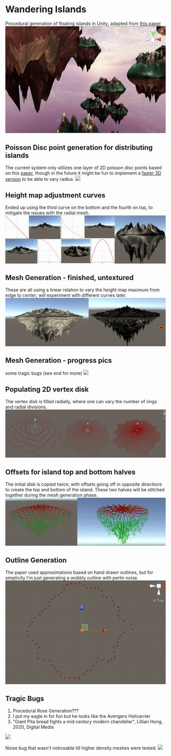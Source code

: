 

# Wandering Islands
Procedural generation of floating islands in Unity, adapted from [this paper](https://www.diva-portal.org/smash/get/diva2:830483/FULLTEXT01.pdf)
![](https://github.com/clillianhong/wanderingisland/blob/master/Media/pink3.png)

## Poisson Disc point generation for distributing islands 
The current system only utilizes one layer of 2D poisson disc points based on this [paper](https://www.cs.ubc.ca/~rbridson/docs/bridson-siggraph07-poissondisk.pdf), though in the future it might be fun to implement a [faster 3D version](http://graphics.cs.kuleuven.be/publications/LD06PSD/LD06PSD_paper.pdf) to be able to vary radius. 
![](https://github.com/clillianhong/wanderingisland/blob/master/Media/poisson_combined.png)

## Height map adjustment curves 
Ended up using the third curve on the bottom and the fourth on top, to mitigate the issues with the radial mesh. 
![](https://github.com/clillianhong/wanderingisland/blob/master/Media/curves_combined.png)

## Mesh Generation - finished, untextured 

These are all using a linear relation to vary the height map maximum from edge to center; will experiment with different curves later. 
![](https://github.com/clillianhong/wanderingisland/blob/master/Media/untextured_fullmesh_combined.png)

## Mesh Generation - progress pics 

some tragic bugs (see end for more) 
![](https://github.com/clillianhong/wanderingisland/blob/master/Media/mesh_wip_combined.png)

## Populating 2D vertex disk  

The vertex disk is filled radially, where one can vary the number of rings and radial divisions. 
![](https://github.com/clillianhong/wanderingisland/blob/master/Media/filling_combined.png)

## Offsets for island top and bottom halves 

The initial disk is copied twice, with offsets going off in opposite directions to create the top and bottom of the island. These two halves will be stitched together during the mesh generation phase. 
![](https://github.com/clillianhong/wanderingisland/blob/master/Media/vertex_gizmo_combined.png)

## Outline Generation 

The paper used approximations based on hand drawn outlines, but for simplicity I'm just generating a wobbly outline with perlin noise. 
![Outline visualized with gizmos](https://github.com/clillianhong/wanderingisland/blob/master/Media/outline_floating_island.png?raw=true)





## Tragic Bugs 

1. Procedural Rose Generation???
2. I put my eagle in for fun but he looks like the Avengers Helicarrier 
3. "Giant Pita bread fights a mid century modern chandelier", Lillian Hong, 2020, Digital Media 

![](https://github.com/clillianhong/wanderingisland/blob/master/Media/tragic_bugs_2_combined.png)

Noise bug that wasn't noticeable till higher density meshes were tested. 
![](https://github.com/clillianhong/wanderingisland/blob/master/Media/noise_bug_combined.png)


